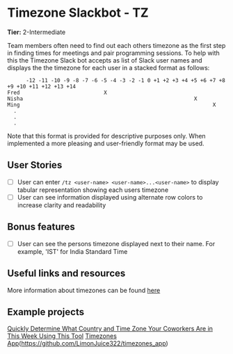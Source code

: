 # Timezone Slackbot - TZ

**Tier:** 2-Intermediate

Team members often need to find out each others timezone as the first step
in finding times for meetings and pair programming sessions. To help with this
the Timezone Slack bot accepts as list of Slack user names and displays the
the timezone for each user in a stacked format as follows:

```
      -12 -11 -10 -9 -8 -7 -6 -5 -4 -3 -2 -1 0 +1 +2 +3 +4 +5 +6 +7 +8 +9 +10 +11 +12 +13 +14
Fred                           X
Nisha                                                       X
Ming                                                              X
  .
  .
  .
```

Note that this format is provided for descriptive purposes only. When
implemented a more pleasing and user-friendly format may be used.

## User Stories

-   [ ] User can enter `/tz <user-name> <user-name>...<user-name>` to display tabular representation showing each users timezone
-   [ ] User can see information displayed using alternate row colors to increase clarity and readability

## Bonus features

-   [ ] User can see the persons timezone displayed next to their name. For example, 'IST' for India Standard Time

## Useful links and resources

More information about timezones can be found [here](https://www.timeanddate.com/time/current-number-time-zones.html)

## Example projects

[Quickly Determine What Country and Time Zone Your Coworkers Are in This Week Using This Tool](https://lifehacker.com/quickly-determine-what-country-and-time-zone-your-cowor-1833011887)
[Timezones App](https://limonjuice322.github.io/timezones_app/)(https://github.com/LimonJuice322/timezones_app)
